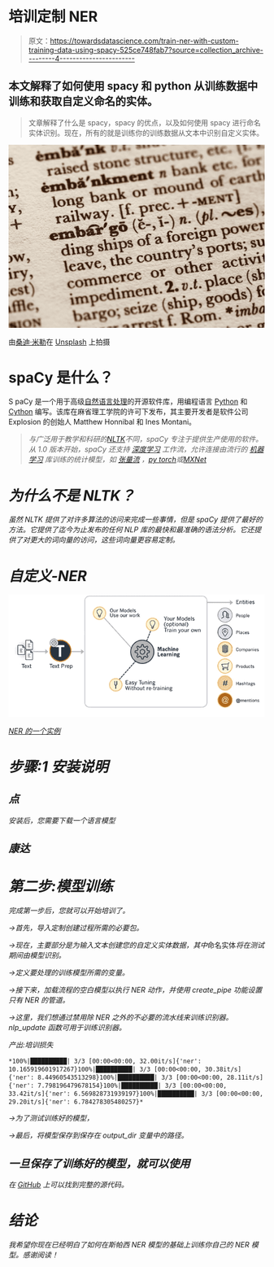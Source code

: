 # 培训定制 NER

> 原文：<https://towardsdatascience.com/train-ner-with-custom-training-data-using-spacy-525ce748fab7?source=collection_archive---------4----------------------->

## 本文解释了如何使用 spacy 和 python 从训练数据中训练和获取自定义命名的实体。

> 文章解释了什么是 spacy，spacy 的优点，以及如何使用 spacy 进行命名实体识别。现在，所有的就是训练你的训练数据从文本中识别自定义实体。

![](img/599569089ecbb3eea0663f601e6c8776.png)

由[桑迪·米勒](https://unsplash.com/@sandym10?utm_source=unsplash&utm_medium=referral&utm_content=creditCopyText)在 [Unsplash](https://unsplash.com/s/photos/text?utm_source=unsplash&utm_medium=referral&utm_content=creditCopyText) 上拍摄

# spaCy 是什么？

S paCy 是一个用于高级[自然语言处理](https://en.wikipedia.org/wiki/Natural_language_processing)的开源软件库，用编程语言 [Python](https://en.wikipedia.org/wiki/Python_(programming_language)) 和 [Cython](https://en.wikipedia.org/wiki/Cython) 编写。该库在麻省理工学院的许可下发布，其主要开发者是软件公司 Explosion 的创始人 Matthew Honnibal 和 Ines Montani。

> *与广泛用于教学和科研的*[*NLTK*](https://en.wikipedia.org/wiki/Natural_Language_Toolkit)*不同，spaCy 专注于提供生产使用的软件。从 1.0 版本开始，spaCy 还支持* [*深度学习*](https://en.wikipedia.org/wiki/Deep_learning) *工作流，允许连接由流行的* [*机器学习*](https://en.wikipedia.org/wiki/Machine_learning) *库训练的统计模型，如* [*张量流*](https://en.wikipedia.org/wiki/TensorFlow) *，*[*py torch*](https://en.wikipedia.org/wiki/PyTorch)*或*[*MXNet*](https://en.wikipedia.org/wiki/Apache_MXNet)

# *为什么不是 NLTK？*

*虽然 NLTK 提供了对许多算法的访问来完成一些事情，但是 spaCy 提供了最好的方法。它提供了迄今为止发布的任何 NLP 库的最快和最准确的语法分析。它还提供了对更大的词向量的访问，这些词向量更容易定制。*

# *自定义-NER*

*![](img/ae9af10ae7ff8a3045700ac450096c8c.png)*

*[NER 的一个实例](https://miro.medium.com/fit/c/1838/551/0*O2A6Q5VwrfyNWKF4.png)*

# *步骤:1 安装说明*

## *点*

*安装后，您需要下载一个语言模型*

## *康达*

# *第二步:模型训练*

*完成第一步后，您就可以开始培训了。*

*→首先，导入定制创建过程所需的必要包。*

*→现在，主要部分是为输入文本创建您的自定义实体数据，其中*命名实体*将在测试期间由模型识别。*

*→定义要处理的训练模型所需的变量。*

*→接下来，加载流程的空白模型以执行 NER 动作，并使用 *create_pipe* 功能设置只有 NER 的管道。*

*→这里，我们想通过禁用除 NER 之外的不必要的流水线来训练识别器。 *nlp_update* 函数可用于训练识别器。*

*产出:培训损失*

```
*100%|██████████| 3/3 [00:00<00:00, 32.00it/s]{'ner': 10.165919601917267}100%|██████████| 3/3 [00:00<00:00, 30.38it/s]{'ner': 8.44960543513298}100%|██████████| 3/3 [00:00<00:00, 28.11it/s]{'ner': 7.798196479678154}100%|██████████| 3/3 [00:00<00:00, 33.42it/s]{'ner': 6.569828731939197}100%|██████████| 3/3 [00:00<00:00, 29.20it/s]{'ner': 6.784278305480257}*
```

*→为了测试训练好的模型，*

*→最后，将模型保存到保存在 *output_dir* 变量中的路径。*

## *一旦保存了训练好的模型，就可以使用*

*在 [GitHub](https://github.com/Nishk23/spaCy-Custom-NER-creation/tree/master) 上可以找到完整的源代码。*

# *结论*

*我希望你现在已经明白了如何在斯帕西 NER 模型的基础上训练你自己的 NER 模型。感谢阅读！*